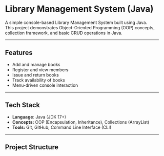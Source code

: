 # Library Management System (Java)

A simple console-based Library Management System built using Java.  
This project demonstrates Object-Oriented Programming (OOP) concepts, collection framework, and basic CRUD operations in Java.

---

## Features
- Add and manage books
- Register and view members
- Issue and return books
- Track availability of books
- Menu-driven console interaction

---

## Tech Stack
- **Language:** Java (JDK 17+)
- **Concepts:** OOP (Encapsulation, Inheritance), Collections (ArrayList)
- **Tools:** Git, GitHub, Command Line Interface (CLI)

---

## Project Structure
